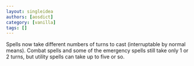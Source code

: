 ```yaml
---
layout: singleidea
authors: [aosdict]
category: [vanilla]
tags: []
---
```

Spells now take different numbers of turns to cast (interruptable by normal means). Combat spells and some of the emergency spells still take only 1 or 2 turns, but utility spells can take up to five or so.
